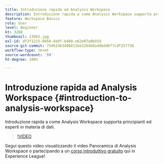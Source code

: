 ```yaml
---
title: Introduzione rapida ad Analysis Workspace
description: Introduzione rapida a come Analysis Workspace supporta principianti ed esperti in materia di dati.
feature: Workspace Basics
role: User
level: Beginner
kt: 3268
thumbnail: 23961.jpg
exl-id: df3f1215-0458-4a9f-b408-e62e07a0b919
source-git-commit: 75462db3406811be3264b0a4dbdd6f7cdf257736
workflow-type: tm+mt
source-wordcount: '59'
ht-degree: 100%

---
```


# Introduzione rapida ad Analysis Workspace {#introduction-to-analysis-workspace}

Introduzione rapida a come Analysis Workspace supporta principianti ed esperti in materia di dati.

>[!VIDEO](https://video.tv.adobe.com/v/30756/?quality=12&learn=on&captions=ita)

Segui questo video visualizzando il video Panoramica di Analysis Workspace o partecipando a un [corso introduttivo gratuito](https://experienceleague.adobe.com/?lang=it&recommended=Analytics-U-1-2020.1.workspace&amp;lang=it) qui in Experience League!
